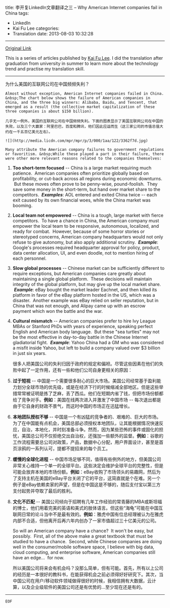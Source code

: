 title: 李开复LinkedIn文章翻译之三 – Why American Internet companies fail in China
tags:
  - LinkedIn
  - Kai Fu Lee
categories:
  - Translation
date: 2013-08-03 10:32:28
---
[Original Link](https://www.linkedin.com/today/post/article/20121003151524-416648-why-american-internet-companies-fail-in-china?trk=mp-reader-card)

This is a series of articles published by [Kai Fu Lee](https://www.linkedin.com/profile/view?id=416648&authType=name&authToken=GZNe&ref=CONTENT&goback=%2Empd2_*1_*1_*1_*1_*1_*1_20121002150727*5416648*5the*5chinese*5user*5is*5more*5like*5you*5than*5you*5think&trk=mp-ph-pn). I did the translation after graduation from university in summer to learn more about the technology trend and practise my translation skill.  

---

为什么美国的互联网公司在中国频频失利？

	Almost without exception, American Internet companies failed in China. &nbsp;The chart below shows the failure of American companies in China, and the three big winners: Alibaba, Baidu, and Tencent, that emerged as a result (the collective market capitalization of these three companies is about $150 billion).

	几乎无一例外，美国的互联网公司在中国频频失利。下面的图表显示了美国互联网公司在中国的失败，以及三个大赢家：阿里巴巴，百度和腾讯，他们因此应运而生（这三家公司的市值总值大约在一千五百亿美元左右）。

	![](http://media.licdn.com/mpr/mpr/p/3/000/1aa/122/3362f7d.jpg)

	Many attribute the American company failures to government regulations or favoritism. &nbsp;While these played a part in their failure, there were other more relevant reasons related to the companies themselves:

1.  **Too short-term focused**&nbsp;-- China is a large market requiring much patience. &nbsp;American companies often prioritize globally based on profitability, or cut-back across all regions during economic downturns. &nbsp;But these moves often prove to be penny-wise, pound-foolish. &nbsp;They save some money in the short-term, but hand over market share to the competitors. &nbsp;_**Examples**_: AOL entered and exited China twice -- each exit caused by its own financial woes, while the China market was booming.

2.  **Local team not empowered**&nbsp;-- China is a tough, large market with fierce competitors. &nbsp;To have a chance in China, the American company must empower the local team to be responsive, autonomous, localized, and ready for combat. &nbsp;However, because of some horror stories or stereotyped concerns, American company headquarters would not only refuse to give autonomy, but also apply additional scrutiny. &nbsp;_**Example**_: Google&#39;s processes required headquarter approval for policy, product, data center allocation, UI, and even doodle, not to mention hiring of each personnel.

3.  **Slow global processes**&nbsp;-- Chinese market can be sufficiently different to require exceptions, but American companies care greatly about maintaining a single global platform. &nbsp;These decisions will maintain integrity of the global platform, but may give up the local market share. &nbsp;_**Example**_: eBay bought the market leader Eachnet, and then killed its platform in favor of the eBay platform hosted in the US, which was a disaster. &nbsp;Another example was eBay relied on seller reputation, but in China that was not enough, and Alipay came up with an escrow payment which won the battle and the war.

4.  **Cultural mismatch**&nbsp;-- American companies prefer to hire Ivy League MBAs or Stanford PhDs with years of experience, speaking perfect English and American body language. &nbsp;But these &quot;sea turtles&quot; may not be the most effective in day-to-day battle in the Chinese Internet gladiatorial fight. &nbsp;_**Example**_: Yahoo China had a GM who was considered a misfit inside Yahoo, but left to build a company valued over $3 billion in just six years.

	​很多人把美国公司的失利归因于政府的规定和偏袒。尽管这些因素在他们的失败中起了一定作用，还有一些和他们公司自身更相关的原因：

1.  **过于短视** -- 中国是一个需要很多耐心的巨大市场。美国公司经常基于盈利能力划分全球市场的优先级，或是在经济下行的时候缩减全部地区。但是这些举措常常被证明是拣了芝麻，丢了西瓜。他们在短期内省了钱，但把市场份额都给了竞争对手。**例如**：美国在线两次进入并激发了中国市场 -- 每次退出都是由于它自身的财政不景气，而这时中国的市场正在迅猛增长。
2.  **本地团队授权不够&nbsp;**-- 中国是一个有凶猛的竞争者的、艰难的、巨大的市场。为了在中国能有点机会，美国总部必须授权本地团队，让其能根据情况快速反应，自治，本地化，并时刻准备斗争。然而，因为某些恐怖的事件或固化的担忧，美国总公司不仅拒绝交出自治权，还强加一些额外的监督。**例如**：谷歌的工作流程需要总公司对政策，产品，数据中心分配，用户界面设计，甚至是首页涂鸦的一系列认可，提都不提招来的每个员工。
3.  **缓慢的全球化进程** -- 中国市场足够不同，值得有些例外的地方，但美国公司非常关心维持一个单一的全球平台。这些决定会维护全球平台的完整性，但是可能会放弃本地的市场份额。**例如**：eBay收购了市场领头的易趣网，然后为了支持主机在美国的eBay平台关闭了它的平台，这简直就是个在难。另一个例子是eBay依赖卖家的声望，但是在中国这是不够的，随后支付宝以第三方支付起势并夺取了最后的胜利。
4.  **文化不匹配&nbsp;**-- 美国公司倾向于招聘有几年工作经验的常青藤的MBA或斯坦福的博士，他们用着完美的英语和美式的肢体语言。但这些&ldquo;海龟&rdquo;可能在中国互联网日常的论斗当中不是最有效的。**例如**：雅虎中国有位总经理被认为在雅虎内部不合适，但他离开后再六年内创办了一家市值超过三十亿美元的公司。

	So will an American company have a chance? &nbsp;It won&#39;t be easy, but possibly. &nbsp;First, all of the above make a great textbook that must be studied to have a chance. &nbsp;Second, while Chinese companies are doing well in the consumer/mobile software space, I believe with big data, cloud computing, and enterprise software, American companies still have an edge... &nbsp;for now.

	所以美国公司将来会有机会吗？没那么简单，但有可能。首先，所有以上公司的经历是一本很好的教科书，在能获得机会之前必须得好好研究下。其次，当中国公司在用户/移动软件领域做得很好的时候，我相信拥有大数据，云计算，以及企业级软件的美国公司还是有优势的&hellip;至少现在还是有的。

* * *

	EOF